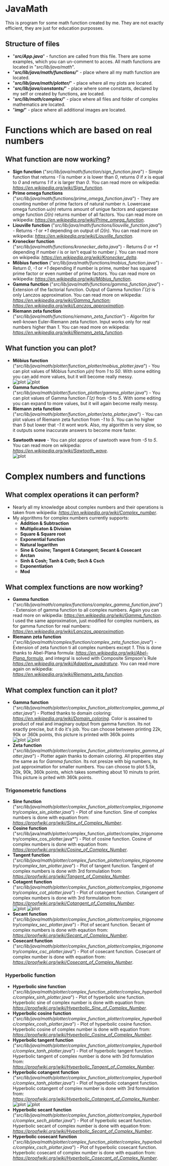 # **JavaMath**

This is program for some math function created by me. They are not exactly efficient, they are just for education purposses.

## **Structure of files**

- "***src/App.java***" - function are called from this file. There are some examples, which you can un-comment to acces. All math functions are located in "*src/lib/java/math*". 
- "***src/lib/java/math/functions/***" - place where all my math function are located.
- "***src/lib/java/math/plotter/***" - place where all my plots are located.
- "***src/lib/java/constants/***" - place where some constants, declared by my self or created by functions, are located.
- "***src/lib/math/complex/***" - place where all files and folder of complex mathematics are located.
- "***img/***" - place where all additional images are located.
# **Functions which are based on real numbers**
## **What function are now working?**

- **Sign function** ("*src/lib/java/math/function/sign_function.java*") - Simple function that returns *-1* is number *x* is lower than *0*, returns *0* if *x* is equal to *0* and returns *1* if *x* is larger than *0*. You can read more on wikipedia: *https://en.wikipedia.org/wiki/Sign_function*.
- **Prime omega functions** ("*src/lib/java/math/functions/prime_omega_function.java*") - They are counting number of prime factors of natural number n. Lowercase omega function *ω(n)* returns amount of unigue factors and uppercase omge function *Ω(n)* returns number of all factors. You can read more on wikipedia: *https://en.wikipedia.org/wiki/Prime_omega_function*.
- **Liouville function** ("*src/lib/java/math/functions/liouville_function.java*") - Returns *-1* or *+1* depending on output of *Ω(n)*. You can read more on wikipedia: *https://en.wikipedia.org/wiki/Liouville_function*.
- **Kronecker function** ("*src/lib/java/math/functions/kronecker_delta.java*") - Returns *0* or *+1* depending if number *i* is or isn't equal to number *j*. You can read more on wikipedia: *https://en.wikipedia.org/wiki/Kronecker_delta*.
- **Möbius function** ("*src/lib/java/math/functions/mobius_function.java*") - Return *0*, *-1* or *+1* depending if number is prime, number has squared prime factor or even number of prime factors. You can read more on wikipedia: *https://en.wikipedia.org/wiki/Möbius_function*.
- **Gamma function** ("*src/lib/java/math/functions/gamma_function.java*") - Extension of the factorial function. Output of Gamma function *Γ(z)* is only Lanczos approximation. You can read more on wikipedia: *https://en.wikipedia.org/wiki/Gamma_function*; *https://en.wikipedia.org/wiki/Lanczos_approximation*.
- **Riemann zeta function** ("*src/lib/java/math/functions/riemann_zeta_function*") - Algoritm for well-known Euler-Riemann zeta function. Input works only for real numbers higher than *1*. You can read more on wikipedia: *https://en.wikipedia.org/wiki/Riemann_zeta_function*.

## **What function you can plot?**
- **Möbius function** ("*src/lib/java/math/plotter/function_plotter/mobius_plotter.java*") - You can plot values of Möbius function *μ(n)* from *1* to *50*. With some editing you can add more values, but it will become really messy. <br />
![plot](./img/mobius_function_plot.png) ![plot](./img/gamma_function_plot.png)
- **Gamma function** ("*src/lib/java/math/plotter/function_plotter/gamma_plotter.java*") - You can plot values of Gamma function *Γ(z)* from *-5* to *5*. With some editing you can expand to more values, but it will again become really messy. <br />
- **Riemann zeta function** ("*src/lib/java/math/plotter/function_plotter/zeta_plotter.java*") - You can plot values of Riemann zeta function from *-1* to *5*. You can ho higher than *5* but lower that *-1* it wont work. Also, my algorithm is very slow, so it outputs some inaccurate answers to become more faster. <br />
<!-- ![plot](./img/zeta_function_plot.png) -->
- **Sawtooth wave** - You can plot approx of sawtooth wave from *-5* to *5*. You can read more on wikipedia: *https://en.wikipedia.org/wiki/Sawtooth_wave*. <br />
![plot](.img/../img/sawtooth_wave_plot.png)
# **Complex numbers and functions**
## **What complex operations it can perform?**

- Nearly all my knowledge about complex numbers and their operations is taken from wikipedia: *https://en.wikipedia.org/wiki/Complex_number*.
- My algorithms for complex numbers currently supports:
  - **Addition & Subtraction**
  - **Multiplicaton & Division**
  - **Square & Square root**
  - **Exponential function**
  - **Natural logarithm**
  - **Sine & Cosine; Tangent & Cotangent; Secant & Cosecant**
  - **Arctan**
  - **Sinh & Cosh; Tanh & Coth; Sech & Csch**
  - **Exponentiation**
  - **Mod**

## **What complex functions are now working?**

- **Gamma function** ("*src/lib/java/math/complex/functions/complex_gamma_function.java*") - Extension of gamma function to all complex numbers. Again you can read more on wikipedia: *https://en.wikipedia.org/wiki/Gamma_function*. I used the same approximation, just modified for complex numbers, as for gamma function for real numbers: *https://en.wikipedia.org/wiki/Lanczos_approximation*.
- **Riemann zeta function** ("*src/lib/java/math/complex/function/complex_zeta_function.java*") - Extension of zeta function ti all complex numbers except *1*. This is done thanks to Abel-Plana formula: *https://en.wikipedia.org/wiki/Abel–Plana_formula*, and integral is solved with Composite Simpson's Rule *https://en.wikipedia.org/wiki/Adaptive_quadrature*. You can read more again on wikipedia: *https://en.wikipedia.org/wiki/Riemann_zeta_function*.

## **What complex function can it plot?**

- **Gamma function** ("*src/lib/java/math/plotter/complex_function_plotter/complex_gamma_plotter.java*") - Plotted thanks to domain coloring: *https://en.wikipedia.org/wiki/Domain_coloring*. Color is assained to product of real and imaginary output from gamma function. Its not exactly precise, but it do it's job. You can choose between printing 22k, 90k or 360k points, this picture is printed with 360k points<br />
![plot](./img/complex/complex_gamma_function_plot.png) ![plot](img/complex/complex_zeta_function_plot.png)
- **Zeta function** ("*src/lib/java/math/plotter/complex_function_plotter/complex_gamma_plotter.java*") - Plotter again thanks to domain coloring. All properities stay the same as for *Gamma function*. Its not presize with big numbers, its just approximation for smaller numbers. You can choose to plot 5.5k, 20k, 90k, 360k points, which takes something about 10 minuts to print. This picture is prited with 360k points.<br />
### **Trigonometric functions**
- **Sine function** ("*src/lib/java/math/plotter/complex_function_plotter/complex_trigonometry/complex_sin_plotter.java*") - Plot of sine function. Sine of complex numbers is done with equation from: *https://proofwiki.org/wiki/Sine_of_Complex_Number*.
- **Cosine function** ("src/lib/java/math/plotter/complex_function_plotter/complex_trigonometry/complex_cos_plotter.java*") - Plot of cosine function. Cosine of complex numbers is done with equation from: *https://proofwiki.org/wiki/Cosine_of_Complex_Number*.
- **Tangent function** ("*src/lib/java/math/plotter/complex_function_plotter/complex_trigonometry/complex_tan_plotter.java*") - Plot of tangent function. Tangent of complex numbers is done with 3rd formulation from: *https://proofwiki.org/wiki/Tangent_of_Complex_Number*.
- **Cotagent function** ("*src/lib/java/math/plotter/complex_function_plotter/complex_trigonometry/complex_cot_plotter.java*") - Plot of cotangent function. Cotangent of complex numbers is done with 3rd formulation from: *https://proofwiki.org/wiki/Cotangent_of_Complex_Number*. <br />
![plot](./img/complex/trigonometry/complex_sin_plot.png) ![plot](./img/complex/trigonometry/complex_cot_plot.png)
- **Secant function** ("*src/lib/java/math/plotter/complex_function_plotter/complex_trigonometry/complex_sec_plotter.java*") - Plot of secant function. Secant of complex numbers is done with eqaution from: *https://proofwiki.org/wiki/Secant_of_Complex_Number*.
- **Cosecant function** ("*src/lib/java/math/plotter/complex_function_plotter/complex_trigonometry/complex_csc_plotter.java*") - Plot of cosecant function. Cosecant of complex number is done with equation from: *https://proofwiki.org/wiki/Cosecant_of_Complex_Number*.
### **Hyperbolic function**
- **Hyperbolic sine function** ("*src/lib/java/math/plotter/complex_function_plotter/complex_hyperbolic/complex_sinh_plotter.java*") - Plot of hyperbolic sine function. Hyperbolic sine of complex number is done with equation from: *https://proofwiki.org/wiki/Hyperbolic_Sine_of_Complex_Number*.
- **Hyperbolic cosine function** ("*src/lib/java/math/plotter/complex_function_plotter/complex_hyperbolic/complex_cosh_plotter.java*") - Plot of hyperbolic cosine function. Hyperbolic cosine of complex number is done with equation from: *https://proofwiki.org/wiki/Hyperbolic_Cosine_of_Complex_Number*.
- **Hyperbolic tangent function** ("*src/lib/java/math/plotter/complex_function_plotter/complex_hyperbolic/complex_tanh_plotter.java*") - Plot of hyperbolic tangent function. Hyperbolic tangent of complex number is done with 3rd formulation from: *https://proofwiki.org/wiki/Hyperbolic_Tangent_of_Complex_Number*.
- **Hyperbolic cotangent function** ("*src/lib/java/math/plotter/complex_function_plotter/complex_hyperbolic/complex_tanh_plotter.java*") - Plot of hyperbolic cotangent function. Hyperbolic cotangent of complex number is done with 3rd formulation from: *https://proofwiki.org/wiki/Hyperbolic_Cotangent_of_Complex_Number*. <br />
![plot](./img/complex/hyperbolic/complex_sinh_plot.png) ![plot](img/complex/hyperbolic/complex_csch_plot.png)
- **Hyperbolic secant function** ("*src/lib/java/math/plotter/complex_function_plotter/complex_hyperbolic/complex_sech_plotter.java*") - Plot of hyperbolic secant function. Hyperbolic secant of complex number is done with equation from: *https://proofwiki.org/wiki/Hyperbolic_Secant_of_Complex_Number*.
- **Hyperbolic cosecant function** ("*src/lib/java/math/plotter/complex_function_plotter/complex_hyperbolic/complex_csch_plotter.java*") - Plot of hyperbolic cosecant function. Hyperbolic cosecant of complex number is done with equation from: *https://proofwiki.org/wiki/Hyperbolic_Cosecant_of_Complex_Number*.